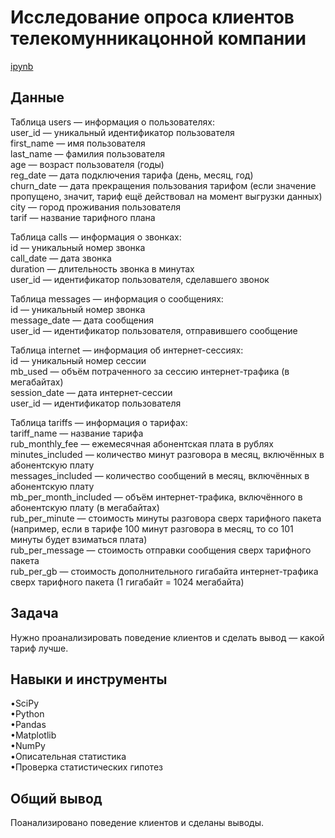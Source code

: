 <a name="lists"><h1>Исследование опроса клиентов телекомунникацонной компании</h1></a>
[ipynb](https://github.com/natashkaau/portfolio/blob/87c33c37b7884b9d17a65e5b0418979471aded14/project_11/project_11.ipynb)  
<a name="lists"><h2>Данные</h2></a>
Таблица users — информация о пользователях:  
user_id — уникальный идентификатор пользователя  
first_name — имя пользователя  
last_name — фамилия пользователя  
age — возраст пользователя (годы)  
reg_date — дата подключения тарифа (день, месяц, год)  
churn_date — дата прекращения пользования тарифом (если значение пропущено, значит, тариф ещё действовал на момент выгрузки данных)  
city — город проживания пользователя  
tarif — название тарифного плана  

Таблица calls — информация о звонках:  
id — уникальный номер звонка  
call_date — дата звонка  
duration — длительность звонка в минутах  
user_id — идентификатор пользователя, сделавшего звонок  

Таблица messages — информация о сообщениях:  
id — уникальный номер звонка  
message_date — дата сообщения  
user_id — идентификатор пользователя, отправившего сообщение  

Таблица internet — информация об интернет-сессиях:  
id — уникальный номер сессии  
mb_used — объём потраченного за сессию интернет-трафика (в мегабайтах)  
session_date — дата интернет-сессии  
user_id — идентификатор пользователя  

Таблица tariffs — информация о тарифах:  
tariff_name — название тарифа  
rub_monthly_fee — ежемесячная абонентская плата в рублях  
minutes_included — количество минут разговора в месяц, включённых в абонентскую плату  
messages_included — количество сообщений в месяц, включённых в абонентскую плату  
mb_per_month_included — объём интернет-трафика, включённого в абонентскую плату (в мегабайтах)  
rub_per_minute — стоимость минуты разговора сверх тарифного пакета (например, если в тарифе 100 минут разговора в месяц, то со 101 минуты будет взиматься плата)  
rub_per_message — стоимость отправки сообщения сверх тарифного пакета  
rub_per_gb — стоимость дополнительного гигабайта интернет-трафика сверх тарифного пакета (1 гигабайт = 1024 мегабайта)  

<a name="lists"><h2>Задача</h2></a>
Нужно проанализировать поведение клиентов и сделать вывод — какой тариф лучше.
<a name="lists"><h2>Навыки и инструменты</h2></a>
•SciPy  
•Python  
•Pandas  
•Matplotlib  
•NumPy  
•Описательная статистика  
•Проверка статистических гипотез  
<a name="lists"><h2>Общий вывод</h2></a>
Поанализировано поведение клиентов и сделаны выводы.
